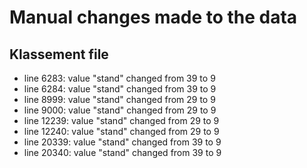 # Manual changes made to the data

## Klassement file

- line 6283: value "stand" changed from 39 to 9
- line 6284: value "stand" changed from 39 to 9
- line 8999: value "stand" changed from 29 to 9
- line 9000: value "stand" changed from 29 to 9
- line 12239: value "stand" changed from 29 to 9
- line 12240: value "stand" changed from 29 to 9
- line 20339: value "stand" changed from 39 to 9
- line 20340: value "stand" changed from 39 to 9
